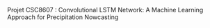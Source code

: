 Projet CSC8607 :
Convolutional LSTM Network: A Machine Learning Approach for Precipitation Nowcasting
